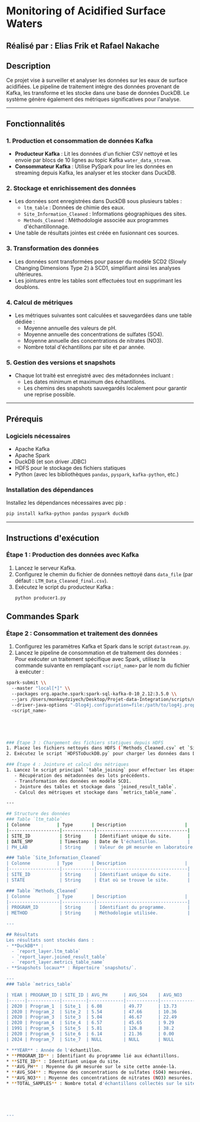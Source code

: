 
# Monitoring of Acidified Surface Waters
## Réalisé par : Elias Frik et Rafael Nakache
## Description
Ce projet vise à surveiller et analyser les données sur les eaux de surface acidifiées. Le pipeline de traitement intègre des données provenant de Kafka, les transforme et les stocke dans une base de données DuckDB. Le système génère également des métriques significatives pour l'analyse.

---

## Fonctionnalités

### 1. Production et consommation de données Kafka
- **Producteur Kafka** : Lit les données d'un fichier CSV nettoyé et les envoie par blocs de 10 lignes au topic Kafka `water_data_stream`.
- **Consommateur Kafka** : Utilise PySpark pour lire les données en streaming depuis Kafka, les analyser et les stocker dans DuckDB.

### 2. Stockage et enrichissement des données
- Les données sont enregistrées dans DuckDB sous plusieurs tables :
  - `ltm_table` : Données de chimie des eaux.
  - `Site_Information_Cleaned` : Informations géographiques des sites.
  - `Methods_Cleaned` : Méthodologie associée aux programmes d'échantillonnage.
- Une table de résultats jointes est créée en fusionnant ces sources.

### 3. Transformation des données
- Les données sont transformées pour passer du modèle SCD2 (Slowly Changing Dimensions Type 2) à SCD1, simplifiant ainsi les analyses ultérieures.
- Les jointures entre les tables sont effectuées tout en supprimant les doublons.

### 4. Calcul de métriques
- Les métriques suivantes sont calculées et sauvegardées dans une table dédiée :
  - Moyenne annuelle des valeurs de pH.
  - Moyenne annuelle des concentrations de sulfates (SO4).
  - Moyenne annuelle des concentrations de nitrates (NO3).
  - Nombre total d'échantillons par site et par année.

### 5. Gestion des versions et snapshots
- Chaque lot traité est enregistré avec des métadonnées incluant :
  - Les dates minimum et maximum des échantillons.
  - Les chemins des snapshots sauvegardés localement pour garantir une reprise possible.

---

## Prérequis
### Logiciels nécessaires
- Apache Kafka
- Apache Spark
- DuckDB (et son driver JDBC)
- HDFS pour le stockage des fichiers statiques
- Python (avec les bibliothèques `pandas`, `pyspark`, `kafka-python`, etc.)

### Installation des dépendances
Installez les dépendances nécessaires avec pip :
```bash
pip install kafka-python pandas pyspark duckdb
```

---

## Instructions d'exécution

### Étape 1 : Production des données avec Kafka
1. Lancez le serveur Kafka.
2. Configurez le chemin du fichier de données nettoyé dans `data_file` (par défaut : `LTM_Data_Cleaned_final.csv`).
3. Exécutez le script du producteur Kafka :
   ```bash
   python producer1.py
   ```
## Commandes Spark
### Étape 2 : Consommation et traitement des données
1. Configurez les paramètres Kafka et Spark dans le script `datastream.py`.
2. Lancez le pipeline de consommation et de traitement des données :
Pour exécuter un traitement spécifique avec Spark, utilisez la commande suivante en remplaçant `<script_name>` par le nom du fichier à exécuter :

```bash
spark-submit \\
  --master "local[*]" \\
  --packages org.apache.spark:spark-sql-kafka-0-10_2.12:3.5.0 \\
  --jars /Users/monkeydziyech/Desktop/Projet-data-Integration/scripts/duckdb_jdbc-1.1.3.jar \\
  --driver-java-options "-Dlog4j.configuration=file:/path/to/log4j.properties" \\
  <script_name>



   

### Étape 3 : Chargement des fichiers statiques depuis HDFS
1. Placez les fichiers nettoyés dans HDFS (`Methods_Cleaned.csv` et `Site_Information_Cleaned.csv`).
2. Exécutez le script `HDFSToDuckDB.py` pour charger les données dans DuckDB.

### Étape 4 : Jointure et calcul des métriques
1. Lancez le script principal `table_joining` pour effectuer les étapes suivantes :
   - Récupération des métadonnées des lots précédents.
   - Transformation des données en modèle SCD1.
   - Jointure des tables et stockage dans `joined_result_table`.
   - Calcul des métriques et stockage dans `metrics_table_name`.

---

## Structure des données
### Table `ltm_table`
| Colonne          | Type       | Description                      |
|-------------------|------------|----------------------------------|
| SITE_ID           | String     | Identifiant unique du site.      |
| DATE_SMP          | Timestamp  | Date de l'échantillon.           |
| PH_LAB            | String     | Valeur de pH mesurée en laboratoire. |

### Table `Site_Information_Cleaned`
| Colonne          | Type       | Description                      |
|-------------------|------------|----------------------------------|
| SITE_ID           | String     | Identifiant unique du site.      |
| STATE             | String     | État où se trouve le site.       |

### Table `Methods_Cleaned`
| Colonne          | Type       | Description                      |
|-------------------|------------|----------------------------------|
| PROGRAM_ID        | String     | Identifiant du programme.        |
| METHOD            | String     | Méthodologie utilisée.           |

---

## Résultats
Les résultats sont stockés dans :
- **DuckDB** :
  - `report_layer.ltm_table`
  - `report_layer.joined_result_table`
  - `report_layer.metrics_table_name`
- **Snapshots locaux** : Répertoire `snapshots/`.

---
### Table `metrics_table`

| YEAR | PROGRAM_ID | SITE_ID | AVG_PH      | AVG_SO4    | AVG_NO3     | TOTAL_SAMPLES |
|------|------------|---------|-------------|------------|-------------|---------------|
| 2020 | Program_1  | Site_1  | 6.08        | 49.77      | 13.73       | 1             |
| 2020 | Program_2  | Site_2  | 5.54        | 47.66      | 10.36       | 1             |
| 2020 | Program_3  | Site_3  | 5.04        | 46.67      | 22.49       | 1             |
| 2020 | Program_4  | Site_4  | 6.57        | 45.65      | 9.29        | 1             |
| 1991 | Program_5  | Site_5  | 5.81        | 126.8      | 38.2        | 1             |
| 2020 | Program_6  | Site_6  | 6.14        | 21.36      | 0.00        | 1             |
| 2024 | Program_7  | Site_7  | NULL        | NULL       | NULL        | 1             |

* **YEAR** : Année de l'échantillon.
* **PROGRAM_ID** : Identifiant du programme lié aux échantillons.
* **SITE_ID** : Identifiant unique du site.
* **AVG_PH** : Moyenne du pH mesurée sur le site cette année-là.
* **AVG_SO4** : Moyenne des concentrations de sulfates (SO4) mesurées.
* **AVG_NO3** : Moyenne des concentrations de nitrates (NO3) mesurées.
* **TOTAL_SAMPLES** : Nombre total d'échantillons collectés sur le site pour cette année.





--- 
